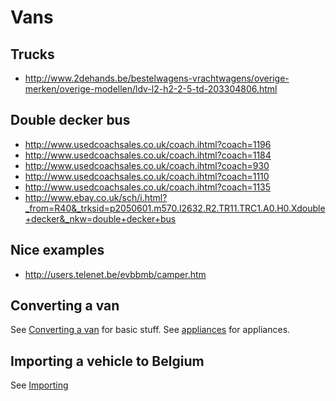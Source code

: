 # Vans

## Trucks

- http://www.2dehands.be/bestelwagens-vrachtwagens/overige-merken/overige-modellen/ldv-l2-h2-2-5-td-203304806.html


## Double decker bus

- http://www.usedcoachsales.co.uk/coach.ihtml?coach=1196
- http://www.usedcoachsales.co.uk/coach.ihtml?coach=1184
- http://www.usedcoachsales.co.uk/coach.ihtml?coach=930
- http://www.usedcoachsales.co.uk/coach.ihtml?coach=1110
- http://www.usedcoachsales.co.uk/coach.ihtml?coach=1135
- http://www.ebay.co.uk/sch/i.html?_from=R40&_trksid=p2050601.m570.l2632.R2.TR11.TRC1.A0.H0.Xdouble+decker&_nkw=double+decker+bus


## Nice examples

- http://users.telenet.be/evbbmb/camper.htm


## Converting a van

See [Converting a van](converting_van.md) for basic stuff.
See [appliances](appliances.md) for appliances.


## Importing a vehicle to Belgium

See [Importing](importing.md)
